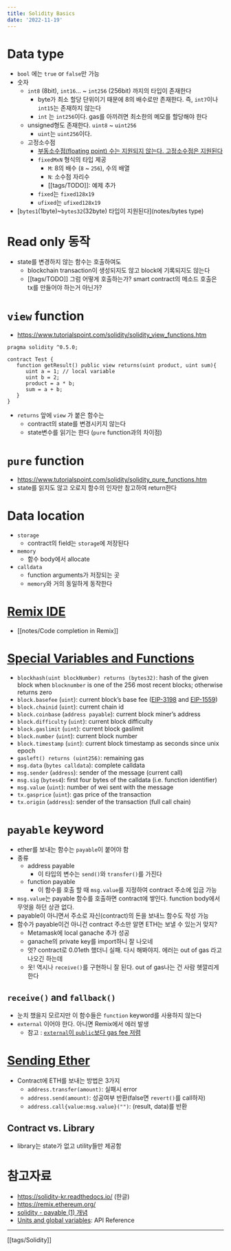 ```yaml
---
title: Solidity Basics
date: '2022-11-19'
---
```

# Data type
- `bool` 에는 `true` or `false`만 가능
- 숫자
	- `int8` (8bit), `int16`... ~ `int256` (256bit) 까지의 타입이 존재한다
		- byte가 최소 할당 단위이기 때문에 8의 배수로만 존재한다. 즉, `int7`이나 `int15`는 존재하지 않는다
		- `int` 는 `int256`이다. gas를 아끼려면 최소한의 메모를 할당해야 한다
	- unsigned형도 존재한다. `uint8` ~ `uint256`
		- `uint`는 `uint256`이다.
	- 고정소수점
		- [부동소수점(floating point) 수는 지원되지 않는다. 고정소수점은 지원된다](https://solidity-kr.readthedocs.io/ko/latest/)
		- `fixedMxN` 형식의 타입 제공
			- `M`: 8의 배수 (`8` ~ `256`), 수의 배열
			- `N`: 소수점 자리수
			- [[tags/TODO]]: 예제 추가
		- `fixed`는 `fixed128x19`
		- `ufixed`는 `ufixed128x19`
- [`bytes1`(1byte)~`bytes32`(32byte) 타입이 지원된다](notes/bytes type) 

# Read only 동작
- state를 변경하지 않는 함수는 호출하여도
	- blockchain transaction이 생성되지도 않고 block에 기록되지도 않는다
	- [[tags/TODO]] 그럼 어떻게 호출하는가? smart contract의 메소드 호출은 tx를 만들어야 하는거 아닌가?

# `view` function
- <https://www.tutorialspoint.com/solidity/solidity_view_functions.htm>
```solidity
pragma solidity ^0.5.0;

contract Test {
   function getResult() public view returns(uint product, uint sum){
      uint a = 1; // local variable
      uint b = 2;
      product = a * b;
      sum = a + b; 
   }
}
```
- `returns` 앞에 `view` 가 붙은 함수는
	- contract의 state를 변경시키지 않는다
	- state변수를 읽기는 한다 (`pure` function과의 차이점)
# `pure` function
- <https://www.tutorialspoint.com/solidity/solidity_pure_functions.htm>
- state를 읽지도 않고 오로지 함수의 인자만 참고하여 return한다

# Data location
- `storage`
	- contract의 field는 `storage`에 저장된다
- `memory`
	- 함수 body에서 allocate
- `calldata`
	- function arguments가 저장되는 곳
	- `memory`와 거의 동일하게 동작한다

# [Remix IDE](https://remix.ethereum.org/)
- [[notes/Code completion in Remix]]

# [Special Variables and Functions](https://docs.soliditylang.org/en/v0.8.17/units-and-global-variables.html#special-variables-and-functions "Permalink to this heading")
- `blockhash(uint blockNumber) returns (bytes32)`: hash of the given block when `blocknumber` is one of the 256 most recent blocks; otherwise returns zero
- `block.basefee` (`uint`): current block’s base fee ([EIP-3198](https://eips.ethereum.org/EIPS/eip-3198) and [EIP-1559](https://eips.ethereum.org/EIPS/eip-1559))
- `block.chainid` (`uint`): current chain id 
- `block.coinbase` (`address payable`): current block miner’s address 
- `block.difficulty` (`uint`): current block difficulty
- `block.gaslimit` (`uint`): current block gaslimit 
- `block.number` (`uint`): current block number
- `block.timestamp` (`uint`): current block timestamp as seconds since unix epoch
- `gasleft() returns (uint256)`: remaining gas
- `msg.data` (`bytes calldata`): complete calldata
- `msg.sender` (`address`): sender of the message (current call)
- `msg.sig` (`bytes4`): first four bytes of the calldata (i.e. function identifier)
- `msg.value` (`uint`): number of wei sent with the message
- `tx.gasprice` (`uint`): gas price of the transaction
- `tx.origin` (`address`): sender of the transaction (full call chain)

# `payable` keyword
- ether를 보내는 함수는 `payable`이 붙어야 함
- 종류
	- address payable
		- 이 타입의 변수는 `send()`와 `transfer()`를 가진다
	- function payable
		- 이 함수를 호출 할 때 `msg.value`를 지정하여 contract 주소에 입금 가능
- `msg.value`는 payable 함수를 호출하면 contract에 쌓인다. function body에서 무엇을 하던 상관 없다.
- payable이 아니면서 주소로 자신(contract)의 돈을 보내느 함수도 작성 가능
- 함수가 payable이건 아니건 contract 주소만 알면 ETH는 보낼 수 있는거 맞지?
	- Metamask에 local ganache 추가 성공
	- ganache의 private key를 import하니 잘 나오네
	- 엇? contract로 0.01eth 했더니 실패. 다시 해봐야지. 에러는 out of gas 라고 나오긴 하는데
	- 옷! 역시나 `receive()`를 구현하니 잘 된다. out of gas나는 건 사람 헷깔리게 한다
## `receive()` and `fallback()`
- 눈치 챘을지 모르지만 이 함수들은 `function` keyword를 사용하지 않는다
- `external` 이어야 한다. 아니면 Remix에서 에러 발생
	- 참고 : [`external`이 `public`보다 gas fee 저렴](https://ethereum.stackexchange.com/a/19391/54687)

# [Sending Ether](https://solidity-by-example.org/sending-ether/)
- Contract에 ETH를 보내는 방법은 3가지
	- `address.transfer(amount)`: 실패시 error
	- `address.send(amount)`: 성공여부 반환(false면 `revert()`를 call하자)
	- `address.call{value:msg.value}("")`:  (result, data)를 반환

## Contract vs. Library
- library는 state가 없고 utility들만 제공함

# 참고자료
- <https://solidity-kr.readthedocs.io/> (한글)
- <https://remix.ethereum.org/>
- [solidity - payable (1) 개념](https://caileb.tistory.com/147)
- [Units and global variables](https://docs.soliditylang.org/en/v0.8.13/units-and-global-variables.html): API Reference
---
[[tags/Solidity]]
